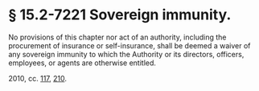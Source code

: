 # § 15.2-7221 Sovereign immunity.

<p>No provisions of this chapter nor act of an authority, including the procurement of insurance or self-insurance, shall be deemed a waiver of any sovereign immunity to which the Authority or its directors, officers, employees, or agents are otherwise entitled.</p><p>2010, cc. <a href='http://lis.virginia.gov/cgi-bin/legp604.exe?101+ful+CHAP0117'>117</a>, <a href='http://lis.virginia.gov/cgi-bin/legp604.exe?101+ful+CHAP0210'>210</a>.</p>